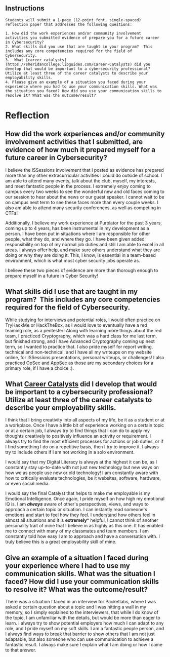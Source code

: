 
## Instructions
```
Students will submit a 1-page (12-point font, single-spaced) reflection paper that addresses the following questions:

1. How did the work experiences and/or community involvement activities you submitted evidence of prepare you for a future career in Cybersecurity?
2. What skills did you use that are taught in your program?  This includes any core competencies required for the field of Cybersecurity.
3.  What [career catalysts](https://sheridancollege.libguides.com/Career-Catalysts) did you develop that would be important to a cybersecurity professional?  Utilize at least three of the career catalysts to describe your employability skills.
4. Please give an example of a situation you faced during your experience where you had to use your communication skills. What was the situation you faced? How did you use your communication skills to resolve it? What was the outcome/result?
```

# Reflection
## How did the work experiences and/or community involvement activities that I submitted, are evidence of how much it prepared myself for a future career in Cybersecurity?
I believe the ISSessions involvement that I posted as evidence has prepared more than any other extracurricular activities I could do outside of school. I am able to attend many events, talk about the club, myself, my interests, and meet fantastic people in the process. I extremely enjoy coming to campus every two weeks to see the wonderful new and old faces coming to our session to hear about the news or our guest speaker. I cannot wait to be on campus next term to see these faces more than every couple weeks. I also am able to attend many security conferences, as well as competing in CTFs! 

Additionally, I believe my work experience at Purolator for the past 3 years, coming up to 4 years, has been instrumental in my development as a person. I have been put in situations where I am responsible for other people, what they do, and where they go. I have been given added responsibility on top of my normal job duties and still I am able to excel in all areas. I always offer help, and make sure others understand what they are doing or why they are doing it. This, I know, is essential in a team-based environment, which  is what most cyber security jobs operate as. 

I believe these two pieces of evidence are more than thorough enough to prepare myself in a future in Cyber Security!

## What skills did I use that are taught in my program?  This includes any core competencies required for the field of Cybersecurity.
While studying for interviews and potential roles, I would often practice on TryHackMe or HackTheBox, as I would love to eventually have a red teaming role, as a pentester! Along with learning more things about the red team, I practiced Cryptography, which was a hard class for me last term, but finished strong, and I have Advanced Cryptography coming up next term, so I wanted to practice that. I also pride myself for report writing, technical and non-technical, and I have all my writeups on my website online, for ISSessions presentations, personal writeups, or challenges! I also practiced OpSec and AppSec as those are my secondary choices for a primary role, if I have a choice :). 

## What [Career Catalysts](https://sheridancollege.libguides.com/Career-Catalysts) did I develop that would be important to a cybersecurity professional?  Utilize at least three of the career catalysts to describe your employability skills.
I think that I bring creativity into all aspects of my life, be it as a student or at a workplace. Once I have a little bit of experience working on a certain topic or at a certain job, I always try to find things that I can do to apply my thoughts creatively to positively influence an activity or requirement. I always try to find the most efficient processes for actions or job duties, or if I find something I do on a repetitive basis, then I try to improve it. I always try to include others if I am not working in a solo environment.

I would say that my Digital Literacy is always at the highest it can be, as I constantly stay up-to-date with not just new technology but new ways on how we as people use new or old technology! I am constantly aware with how to critically evaluate technologies, be it websites, software, hardware, or even social media. 

I would say the final Catalyst that helps to make me employable is my Emotional Intelligence. Once again, I pride myself on how high my emotional IQ is. I am ***always*** aware of other's perspectives, views, and ways to approach a certain topic or situation. I can instantly read someone's emotions and start to feel how they feel. I understand how others feel in almost all situations and it is **extremely*** helpful, I cannot think of another personality trait of mine that I believe in as highly as this one. It has enabled me to connect with many of my classmates and team members. I am constantly told how easy I am to approach and have a conversation with. I truly believe this is a great employability skill of mine.

## Give an example of a situation I faced during your experience where I had to use my communication skills. What was the situation I faced? How did I use your communication skills to resolve it? What was the outcome/result?
There was a situation I faced in an interview for Packetlabs, where I was asked a certain question about a topic and I was hitting a wall in my memory, so I simply explained to the interviewers, that while I do know of the topic, I am unfamiliar with the details, but would be more than eager to learn. I always try to show potential employers how much I can adapt to any role, and I pride myself on my soft skills. I am a fantastic people person, and I always find ways to break that barrier to show others that I am not just adaptable, but also someone who can use communication to achieve a fantastic result. I always make sure I explain what I am doing or how I came to that answer.